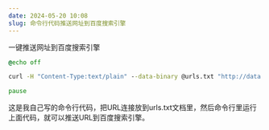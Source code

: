```yaml
---
date: 2024-05-20 10:08
slug: 命令行代码推送网址到百度搜索引擎
---
```



一键推送网址到百度搜索引擎

```bat
@echo off

curl -H "Content-Type:text/plain" --data-binary @urls.txt "http://data.zz.baidu.com/urls?site=https://dfadwiki.com&token=VOIWWefdedMTPIXSnZDh"

pause
```

这是我自己写的命令行代码，把URL连接放到urls.txt文档里，然后命令行里运行上面代码，就可以推送URL到百度搜索引擎。



<!-- truncate -->
